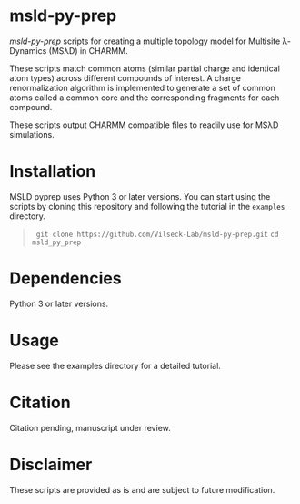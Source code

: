 # msld-py-prep

*msld-py-prep* scripts for creating a multiple topology model for Multisite λ-Dynamics (MSλD) in CHARMM. 

These scripts match common atoms (similar partial charge and identical atom types) across different compounds of interest. A charge renormalization algorithm is implemented to generate a set of common atoms called a common core and the corresponding fragments for each compound. 

These scripts output CHARMM compatible files to readily use for MSλD simulations. 


# Installation
MSLD pyprep uses Python 3 or later versions. 
You can start using the scripts by cloning this repository and following the tutorial in the `examples` directory.

>`
git clone https://github.com/Vilseck-Lab/msld-py-prep.git`
>`cd msld_py_prep`

# Dependencies
Python 3 or later versions.
# Usage
Please see the examples directory for a detailed tutorial.

# Citation
Citation pending, manuscript under review.

# Disclaimer

These scripts are provided as is and are subject to future modification.
